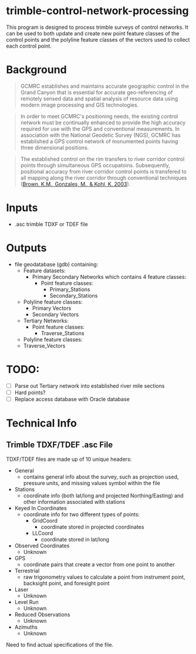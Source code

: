 # trimble-control-network-processing

This program is designed to process trimble surveys of control networks.
It can be used to both update and create new point feature classes of the control points
and the polyline feature classes of the vectors used to collect each control point.

# Background

> GCMRC establishes and maintains accurate geographic control in the Grand Canyon that is essential for
accurate geo-referencing of remotely sensed data and spatial analysis of resource data using modern
image processing and GIS technologies.

> In order to meet GCMRC's positioning needs, the existing control network must be continually enhanced to 
provide the high accuracy required for use with the GPS and conventional measurements. In association
with the National Geodetic Survey (NGS), GCMRC has established a GPS control network of monumented
points having three dimensional positions.

> The established control on the rim transfers to river corridor control points through simultaneous GPS
occupatoins. Subsequently, positional accuracy from river corridor control points is transfered to all
mapping along the river corridor through conventional 
techniques ([Brown, K.M., Gonzales, M., & Kohl, K. 2003](http://www.gcmrc.gov/library/posters_delme/Q12003/controlposter.pdf)).


# Inputs

 - .asc trimble TDXF or TDEF file
 
# Outputs
  - file geodatabase (gdb) containing: 
    - Feature datasets: 
      - Primary Secondary Networks which contains 4 feature classes:
        - Point feature classes:	 
	      - Primary_Stations
	      - Secondary_Stations	   
	- Polyline feature classes:	   
      - Primary Vectors
      - Secondary Vectors	   
    - Tertiary Networks:
	  - Point feature classes:
	    - Traverse_Stations	  
	- Polyline feature classes:	 
	 - Traverse_Vectors 

# TODO:
  - [ ] Parse out Tertiary network into established river mile sections
  - [ ] Hard points?
  - [ ] Replace access database with Oracle database

# Technical Info

## Trimble TDXF/TDEF .asc File

TDXF/TDEF files are made up of 10 unique headers:
  
  - General
    - contains general info about the survey, such as projection used, pressure units, and missing values symbol within the file
  - Stations
    - coordinate info (both lat/long and projected Northing/Easting) and other information associated with stations
  -	Keyed In Coordinates
    - coordinate info for two different types of points:
	  - GridCoord
	    - coordinate stored in projected coordinates
	  - LLCoord
	    - coordinate stored in lat/long
  - Observed Coordinates
    - Unknown
  - GPS
    - coordinate pairs that create a vector from one point to another
  - Terrestrial
    - raw trigonometry values to calculate a point from instrument point, backsight point, and foresight point
  - Laser
    - Unknown
  - Level Run
    - Unknown
  - Reduced Observations
    - Unknown
  - Azimuths
    - Unknown

Need to find actual specifications of the file.
	

